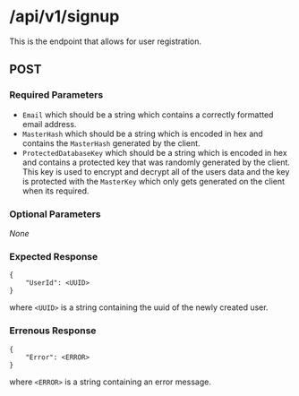 # /api/v1/signup

This is the endpoint that allows for user registration.

## POST
### Required Parameters
- `Email` which should be a string which contains a correctly formatted email address.
- `MasterHash` which should be a string which is encoded in hex and contains the `MasterHash` generated by the client. 
- `ProtectedDatabaseKey` which should be a string which is encoded in hex and contains a protected key that was randomly generated by the client. This key is used to encrypt and decrypt all of the users data and the key is protected with the `MasterKey` which only gets generated on the client when its required.

### Optional Parameters
*None*

### Expected Response
```
{
    "UserId": <UUID>
}
```
where `<UUID>` is a string containing the uuid of the newly created user.

### Errenous Response
```
{
    "Error": <ERROR>
}
```
where `<ERROR>` is a string containing an error message.